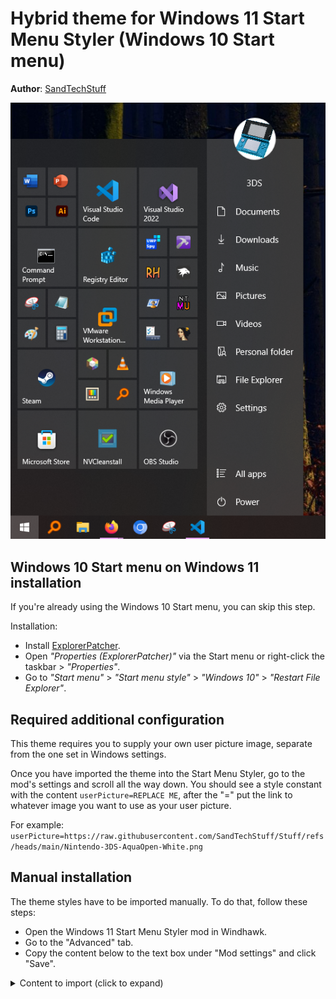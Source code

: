 # Hybrid theme for Windows 11 Start Menu Styler (Windows 10 Start menu)

**Author**: [SandTechStuff](https://github.com/SandTechStuff)

![Screenshot](screenshot.png)

## Windows 10 Start menu on Windows 11 installation

If you're already using the Windows 10 Start menu, you can skip this step.

Installation:
* Install [ExplorerPatcher](https://github.com/valinet/ExplorerPatcher).
* Open *"Properties (ExplorerPatcher)"* via the Start menu or right-click the taskbar > *"Properties"*.
* Go to *"Start menu"* > *"Start menu style"* > *"Windows 10"* > *"Restart File Explorer"*.

## Required additional configuration

This theme requires you to supply your own user picture image, separate from the one set in Windows settings.

Once you have imported the theme into the Start Menu Styler, go to the mod's settings and scroll all the way down. You should see a style constant with the content `userPicture=REPLACE ME`, after the "=" put the link to whatever image you want to use as your user picture.

For example: `userPicture=https://raw.githubusercontent.com/SandTechStuff/Stuff/refs/heads/main/Nintendo-3DS-AquaOpen-White.png`

## Manual installation

The theme styles have to be imported manually. To do that, follow these steps:

* Open the Windows 11 Start Menu Styler mod in Windhawk.
* Go to the "Advanced" tab.
* Copy the content below to the text box under "Mod settings" and click "Save".

<details>
<summary>Content to import (click to expand)</summary>

```json
{
	"controlStyles[0].target": "Grid#PaneRoot",
	"controlStyles[0].styles[0]": "Clip:=",
	"controlStyles[0].styles[1]": "FlowDirection=0",
	"controlStyles[0].styles[2]": "RenderTransform:=<TranslateTransform X=\"105\" />",
	"controlStyles[1].target": "Grid#ContentRoot",
	"controlStyles[1].styles[0]": "FlowDirection=0",
	"controlStyles[2].target": "SplitView#RootContent",
	"controlStyles[2].styles[0]": "IsPaneOpen=False",
	"controlStyles[3].target": "SplitView#RootContent > Grid",
	"controlStyles[3].styles[0]": "FlowDirection=1",
	"controlStyles[4].target": "StartUI.NavigationPaneGrid",
	"controlStyles[4].styles[0]": "Width=165",
	"controlStyles[4].styles[1]": "Background:=<SolidColorBrush Color=\"{ThemeResource SystemListLowColor}\" />",
	"controlStyles[5].target": "Windows.UI.Xaml.Shapes.Rectangle#BackgroundElement",
	"controlStyles[5].styles[0]": "Visibility=Collapsed",
	"controlStyles[6].target": "StartUI.StartSizingFrame",
	"controlStyles[6].styles[0]": "MinWidth=501",
	"controlStyles[6].styles[1]": "MaxWidth=501",
	"controlStyles[7].target": "StartUI.ExpandCollapseButton",
	"controlStyles[7].styles[0]": "Visibility=Collapsed",
	"controlStyles[8].target": "StartUI.UserTileView",
	"controlStyles[8].styles[0]": "Grid.Row=1",
	"controlStyles[8].styles[1]": "Margin=0,50,0,0",
	"controlStyles[9].target": "StartUI.AppListView",
	"controlStyles[9].styles[0]": "Grid.Row=2",
	"controlStyles[10].target": "StartUI.NavigationPaneButton#UserTileButton",
	"controlStyles[10].styles[0]": "Height=50",
	"controlStyles[11].target": "TextBlock#UserTileNameText",
	"controlStyles[11].styles[0]": "HorizontalAlignment=Center",
	"controlStyles[11].styles[1]": "RenderTransform:=<TranslateTransform X=\"-25\" />",
	"controlStyles[12].target": "StartUI.NavigationPaneButton#UserTileButton > ContentPresenter > StartUI.NavigationPaneItemPanel > Grid",
	"controlStyles[12].styles[0]": "Width=48",
	"controlStyles[12].styles[1]": "Height=48",
	"controlStyles[12].styles[2]": "IsHitTestVisible=False",
	"controlStyles[12].styles[3]": "RenderTransform:=<TransformGroup><ScaleTransform ScaleX=\"1.5\" ScaleY=\"1.5\" /><TranslateTransform X=\"45\" Y=\"-87\" /></TransformGroup>",
	"controlStyles[13].target": "StartUI.ResizeThumb#HorizontalThumb",
	"controlStyles[13].styles[0]": "Visibility=Collapsed",
	"controlStyles[14].target": "StartUI.NavigationPaneButton#UserTileButton > ContentPresenter > StartUI.NavigationPaneItemPanel > Grid > Windows.UI.Xaml.Shapes.Ellipse",
	"controlStyles[14].styles[0]": "Fill:=<ImageBrush ImageSource=\"$userPicture\" />",
	"controlStyles[15].target": "StartUI.StartSizingFramePanel",
	"controlStyles[15].styles[0]": "Margin=0,50,0,0",
	"controlStyles[16].target": "Image#DropShadow",
	"controlStyles[16].styles[0]": "Canvas.ZIndex=-1",
	"controlStyles[17].target": "StartUI.ViewSelectionListView",
	"controlStyles[17].styles[0]": "Grid.Row=4",
	"controlStyles[18].target": "StartUI.NavigationPaneGrid > Image#DropShadow",
	"controlStyles[18].styles[0]": "Visibility=Collapsed",
	"controlStyles[19].target": "StartUI.AllAppsGridListView",
	"controlStyles[19].styles[0]": "HorizontalAlignment=Left",
	"controlStyles[20].target": "StartUI.AllAppsPane",
	"controlStyles[20].styles[0]": "Width=324",
	"controlStyles[20].styles[1]": "Margin=5,0,0,0",
	"controlStyles[20].styles[2]": "HorizontalAlignment=Left",
	"controlStyles[21].target": "Border#GridPane",
	"controlStyles[21].styles[0]": "Width=334",
	"controlStyles[21].styles[1]": "RenderTransform:=<TranslateTransform X=\"-84\" />",
	"controlStyles[22].target": "Grid#ContentPaneGrid",
	"controlStyles[22].styles[0]": "Width=500",
	"controlStyles[23].target": "StartUI.ViewSelectionListView",
	"controlStyles[23].styles[0]": "Height=48",
	"controlStyles[24].target": "StartUI.ViewSelectionListViewItem > Grid@CommonStates",
	"controlStyles[24].styles[0]": "Visibility@Selected=Collapsed",
	"controlStyles[24].styles[1]": "Visibility@PointerOverSelected=Collapsed",
	"controlStyles[24].styles[2]": "Visibility@PressedOverSelected=Collapsed",
	"controlStyles[25].target": "StartUI.ViewSelectionListViewItem[2]",
	"controlStyles[25].styles[0]": "Margin=0,-48,0,0",
	"controlStyles[26].target": "TextBlock#StatusMessage[Text=System]",
	"controlStyles[26].styles[0]": "Visibility=Collapsed",
	"controlStyles[27].target": "StartUI.TileViewControl > Grid#MainGrid > Rectangle#Background",
	"controlStyles[27].styles[0]": "Fill:=<SolidColorBrush Color=\"{ThemeResource SystemListLowColor}\" />",
	"styleConstants[0]": "userPicture=REPLACE ME"
}
```
</details>
